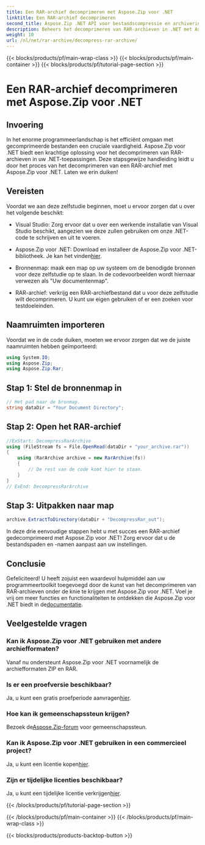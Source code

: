 ```yaml
---
title: Een RAR-archief decomprimeren met Aspose.Zip voor .NET
linktitle: Een RAR-archief decomprimeren
second_title: Aspose.Zip .NET API voor bestandscompressie en archivering
description: Beheers het decomprimeren van RAR-archieven in .NET met Aspose.Zip. Stap-voor-stap handleiding voor een efficiënte dossierverwerking. Download nu!
weight: 10
url: /nl/net/rar-archive/decompress-rar-archive/
---
```


{{< blocks/products/pf/main-wrap-class >}}
{{< blocks/products/pf/main-container >}}
{{< blocks/products/pf/tutorial-page-section >}}

# Een RAR-archief decomprimeren met Aspose.Zip voor .NET


## Invoering

In het enorme programmeerlandschap is het efficiënt omgaan met gecomprimeerde bestanden een cruciale vaardigheid. Aspose.Zip voor .NET biedt een krachtige oplossing voor het decomprimeren van RAR-archieven in uw .NET-toepassingen. Deze stapsgewijze handleiding leidt u door het proces van het decomprimeren van een RAR-archief met Aspose.Zip voor .NET. Laten we erin duiken!

## Vereisten

Voordat we aan deze zelfstudie beginnen, moet u ervoor zorgen dat u over het volgende beschikt:

- Visual Studio: Zorg ervoor dat u over een werkende installatie van Visual Studio beschikt, aangezien we deze zullen gebruiken om onze .NET-code te schrijven en uit te voeren.

-  Aspose.Zip voor .NET: Download en installeer de Aspose.Zip voor .NET-bibliotheek. Je kan het vinden[hier](https://releases.aspose.com/zip/net/).

- Bronnenmap: maak een map op uw systeem om de benodigde bronnen voor deze zelfstudie op te slaan. In de codevoorbeelden wordt hiernaar verwezen als "Uw documentenmap".

- RAR-archief: verkrijg een RAR-archiefbestand dat u voor deze zelfstudie wilt decomprimeren. U kunt uw eigen gebruiken of er een zoeken voor testdoeleinden.

## Naamruimten importeren

Voordat we in de code duiken, moeten we ervoor zorgen dat we de juiste naamruimten hebben geïmporteerd:

```csharp
using System.IO;
using Aspose.Zip;
using Aspose.Zip.Rar;
```

## Stap 1: Stel de bronnenmap in

```csharp
// Het pad naar de bronmap.
string dataDir = "Your Document Directory";
```

## Stap 2: Open het RAR-archief

```csharp
//ExStart: DecompressRarArchive
using (FileStream fs = File.OpenRead(dataDir + "your_archive.rar"))
{
    using (RarArchive archive = new RarArchive(fs))
    {
        // De rest van de code komt hier te staan.
    }
}
// ExEnd: DecompressRarArchive
```

## Stap 3: Uitpakken naar map

```csharp
archive.ExtractToDirectory(dataDir + "DecompressRar_out");
```

In deze drie eenvoudige stappen hebt u met succes een RAR-archief gedecomprimeerd met Aspose.Zip voor .NET! Zorg ervoor dat u de bestandspaden en -namen aanpast aan uw instellingen.

## Conclusie

 Gefeliciteerd! U heeft zojuist een waardevol hulpmiddel aan uw programmeertoolkit toegevoegd door de kunst van het decomprimeren van RAR-archieven onder de knie te krijgen met Aspose.Zip voor .NET. Voel je vrij om meer functies en functionaliteiten te ontdekken die Aspose.Zip voor .NET biedt in de[documentatie](https://reference.aspose.com/zip/net/).

## Veelgestelde vragen

### Kan ik Aspose.Zip voor .NET gebruiken met andere archiefformaten?
Vanaf nu ondersteunt Aspose.Zip voor .NET voornamelijk de archiefformaten ZIP en RAR.

### Is er een proefversie beschikbaar?
 Ja, u kunt een gratis proefperiode aanvragen[hier](https://releases.aspose.com/).

### Hoe kan ik gemeenschapssteun krijgen?
 Bezoek de[Aspose.Zip-forum](https://forum.aspose.com/c/zip/37) voor gemeenschapssteun.

### Kan ik Aspose.Zip voor .NET gebruiken in een commercieel project?
 Ja, u kunt een licentie kopen[hier](https://purchase.aspose.com/buy).

### Zijn er tijdelijke licenties beschikbaar?
 Ja, u kunt een tijdelijke licentie verkrijgen[hier](https://purchase.aspose.com/temporary-license/).

{{< /blocks/products/pf/tutorial-page-section >}}

{{< /blocks/products/pf/main-container >}}
{{< /blocks/products/pf/main-wrap-class >}}

{{< blocks/products/products-backtop-button >}}
